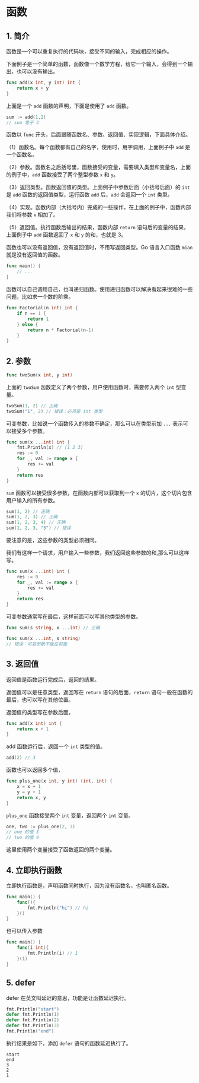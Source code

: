 # 函数

## 1. 简介

函数是一个可以重复执行的代码块，接受不同的输入，完成相应的操作。

下面例子是一个简单的函数，函数像一个数学方程，给它一个输入，会得到一个输出，也可以没有输出。

```go
func add(x int, y int) int {
    return x + y
}
```

上面是一个 `add` 函数的声明，下面是使用了 `add` 函数。

```go
sum := add(1,2)
// sum 等于 3 
```

函数以 `func` 开头，后面跟随函数名、参数、返回值、实现逻辑，下面具体介绍。

（1）函数名。每个函数都有自己的名字，使用时，用字调用，上面例子中 `add` 是一个函数名。

（2）参数。函数名之后括号里，函数接受的变量，需要填入类型和变量名，上面的例子中，`add` 函数接受了两个整型参数 `x` 和 `y`。

（3）返回类型。函数返回值的类型。上面例子中参数后面（小括号后面）的 `int` 是 `add` 函数的返回值类型，运行函数 `add` 后，`add` 会返回一个 `int` 类型。

（4）实现。函数内部（大括号内）完成的一些操作，在上面的例子中，函数内部我们将参数 `x` 相加了。

（5）返回值。执行函数后输出的结果，函数内部 `return` 语句后的变量的结果，上面例子中 `add` 函数返回了 `x` 和 `y` 的和，也就是 3。

函数也可以没有返回值，没有返回值时，不用写返回类型。Go 语言入口函数 `mian` 就是没有返回值的函数。

```go
func main() {
    // ...
}
```

函数可以自己调用自己，也叫递归函数。使用递归函数可以解决看起来很难的一些问题，比如求一个数的阶乘。

```go
func Factorial(n int) int {
    if n == 1 {
        return 1
    } else {
        return n * Factorial(n-1)
    }
}
```

## 2. 参数

```go
func twoSum(x int, y int)
```

上面的 `twoSum` 函数定义了两个参数，用户使用函数时，需要传入两个 `int` 型变量。

```go
twoSum(1, 2) // 正确
twoSum("1", 2) // 错误：必须是 int 类型
```

可变参数，比如说一个函数传入的参数不确定，那么可以在类型前加 `...` 表示可以接受多个参数。

```go
func sum(x ...int) int {
    fmt.Println(x) // [1 2 3]
    res := 0
    for _, val := range x {
        res += val
    }
    return res
}
```

`sum` 函数可以接受很多参数，在函数内部可以获取到一个 `x` 的切片，这个切片包含用户输入的所有参数。

```go
sum(1, 2) // 正确
sum(1, 2, 3) // 正确
sum(1, 2, 3, 4) // 正确
sum(1, 2, 3, "3") // 错误
```

要注意的是，这些参数的类型必须相同。

我们有这样一个请求，用户输入一些参数，我们返回这些参数的和,那么可以这样写。

```go
func sum(x ...int) int {
    res := 0
    for _, val := range x {
        res += val
    }
    return res
}
```

可变参数通常写在最后，这样前面可以写其他类型的参数。

```go
func sum(s string, x ...int) // 正确

func sum(x ...int, s string) 
// 错误：可变参数不能在前面
```

## 3. 返回值

返回值是函数运行完成后，返回的结果。

返回值可以是任意类型，返回写在 `return` 语句的后面，`return` 语句一般在函数的最后，也可以写在其他位置。

返回值的类型写在参数后面。

```go
func add(x int) int {
    return x + 1
}
```

add 函数运行后，返回一个 `int` 类型的值。

```go
add(2) // 3
```

函数也可以返回多个值，

```go
func plus_one(x int, y int) (int, int) {
    x = x + 1
    y = y + 1
    return x, y
}
```

`plus_one` 函数接受两个 `int` 变量，返回两个 `int` 变量。

```go
one, two := plus_one(2, 3) 
// one 的值 3
// two 的值 4
```

这里使用两个变量接受了函数返回的两个变量。

## 4. 立即执行函数

立即执行函数是，声明函数同时执行，因为没有函数名，也叫匿名函数。

```go
func main() {
    func(){
        fmt.Println("hi") // hi
    }()
}
```

也可以传入参数

```go
func main() {
    func(i int){
        fmt.Println(i) // 1
    }(1)
}
```

## 5. defer

defer 在英文叫延迟的意思，功能是让函数延迟执行。

```go
fmt.Println("start")
defer fmt.Println(1)
defer fmt.Println(2)
defer fmt.Println(3)
fmt.Println("end")
```

执行结果是如下，添加 `defer` 语句的函数延迟执行了。

```text
start
end
3
2
1
```
